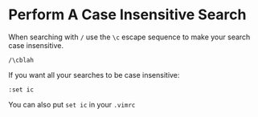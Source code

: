 # Perform A Case Insensitive Search

When searching with `/` use the `\c` escape sequence to make your search case insensitive.

```
/\cblah
```

If you want all your searches to be case insensitive:

```
:set ic
```

You can also put `set ic` in your `.vimrc`

